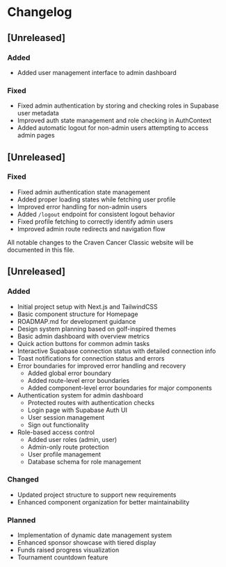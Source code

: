# Changelog

## [Unreleased]
### Added
- Added user management interface to admin dashboard

### Fixed
- Fixed admin authentication by storing and checking roles in Supabase user metadata
- Improved auth state management and role checking in AuthContext
- Added automatic logout for non-admin users attempting to access admin pages


## [Unreleased]
### Fixed
- Fixed admin authentication state management
- Added proper loading states while fetching user profile
- Improved error handling for non-admin users
- Added `/logout` endpoint for consistent logout behavior
- Fixed profile fetching to correctly identify admin users
- Improved admin route redirects and navigation flow


All notable changes to the Craven Cancer Classic website will be documented in this file.

## [Unreleased]

### Added
- Initial project setup with Next.js and TailwindCSS
- Basic component structure for Homepage
- ROADMAP.md for development guidance
- Design system planning based on golf-inspired themes
- Basic admin dashboard with overview metrics
- Quick action buttons for common admin tasks
- Interactive Supabase connection status with detailed connection info
- Toast notifications for connection status and errors
- Error boundaries for improved error handling and recovery
  - Added global error boundary
  - Added route-level error boundaries
  - Added component-level error boundaries for major components
- Authentication system for admin dashboard
  - Protected routes with authentication checks
  - Login page with Supabase Auth UI
  - User session management
  - Sign out functionality
- Role-based access control
  - Added user roles (admin, user)
  - Admin-only route protection
  - User profile management
  - Database schema for role management

### Changed
- Updated project structure to support new requirements
- Enhanced component organization for better maintainability

### Planned
- Implementation of dynamic date management system
- Enhanced sponsor showcase with tiered display
- Funds raised progress visualization
- Tournament countdown feature
